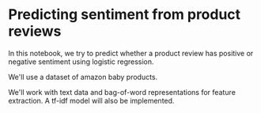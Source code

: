 # Predicting sentiment from product reviews

In this notebook, we try to predict whether a product review has positive or negative sentiment using logistic regression.

We'll use a dataset of amazon baby products.

We'll work with text data and bag-of-word representations for feature extraction. A tf-idf model will also be implemented.
